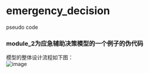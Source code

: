 # emergency_decision
pseudo code
### module_2为应急辅助决策模型的一个例子的伪代码
模型的整体设计流程如下图：<br>
![image](https://github.com/loyalty-fox/emergency_decision/assets/56210508/0f813d24-5f48-427d-a8e0-7ee725d3ffcf)
